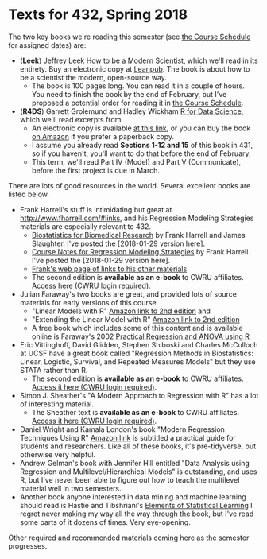 # Texts for 432, Spring 2018

The two key books we're reading this semester (see [the Course Schedule](https://github.com/THOMASELOVE/432-2018/blob/master/SCHEDULE.md) for assigned dates) are:

- (**Leek**) Jeffrey Leek [How to be a Modern Scientist](https://leanpub.com/modernscientist), which we'll read in its entirety. Buy an electronic copy at [Leanpub](https://leanpub.com/modernscientist). The book is about how to be a scientist the modern, open-source way.
    - The book is 100 pages long. You can read it in a couple of hours. You need to finish the book by the end of February, but I've proposed a potential order for reading it in [the Course Schedule](https://github.com/THOMASELOVE/432-2018/blob/master/SCHEDULE.md). 
- (**R4DS**) Garrett Grolemund and Hadley Wickham [R for Data Science](http://r4ds.had.co.nz/), which we'll read excerpts from. 
    - An electronic copy is available [at this link](http://r4ds.had.co.nz/), or you can buy the book [on Amazon](https://www.amazon.com/Data-Science-Transform-Visualize-Model/dp/1491910399/ref=sr_1_3?ie=UTF8&qid=1515951123&sr=8-3&keywords=r+for+data+science) if you prefer a paperback copy.
    - I assume you already read **Sections 1-12 and 15** of this book in 431, so if you haven't, you'll want to do that before the end of February.
    - This term, we'll read Part IV (Model) and Part V (Communicate), before the first project is due in March.

There are lots of good resources in the world. Several excellent books are listed below. 

- Frank Harrell's stuff is intimidating but great at http://www.fharrell.com/#links, and his Regression Modeling Strategies materials are especially relevant to 432.
    - [Biostatistics for Biomedical Research](http://fharrell.com/doc/bbr.pdf) by Frank Harrell and James Slaughter. I've posted the [2018-01-29 version here].
    - [Course Notes for Regression Modeling Strategies](http://fharrell.com/doc/rms.pdf) by Frank Harrell. I've posted the [2018-01-29 version here].
    - [Frank's web page of links to his other materials](http://www.fharrell.com/#links)
    - The second edition is **available as an e-book** to CWRU affiliates. [Access here (CWRU login required)](https://drive.google.com/drive/folders/1vN8dfqtz-hGyu7hrsPpBRnJptKI1B0BV?usp=sharing).
- Julian Faraway's two books are great, and provided lots of source materials for early versions of this course.
    - "Linear Models with R" [Amazon link to 2nd edition](https://www.amazon.com/Linear-Models-Chapman-Statistical-Science/dp/1439887330/ref=sr_1_2?s=books&ie=UTF8&qid=1517953413&sr=1-2&refinements=p_27%3AJulian+J.+Faraway) and 
    - "Extending the Linear Model with R" [Amazon link to 2nd edition](https://www.amazon.com/Extending-Linear-Model-Generalized-Nonparametric/dp/149872096X/ref=sr_1_1?s=books&ie=UTF8&qid=1517953413&sr=1-1&refinements=p_27%3AJulian+J.+Faraway) 
    - A free book which includes some of this content and is available online is Faraway's 2002 [Practical Regression and ANOVA using R](https://github.com/THOMASELOVE/432-2018/blob/master/texts/Faraway-PRA.pdf)
- Eric Vittinghoff, David Glidden, Stephen Shiboski and Charles McCulloch at UCSF have a great book called "Regression Methods in Biostatistics: Linear, Logistic, Survival, and Repeated Measures Models" but they use STATA rather than R.
    - The second edition is **available as an e-book** to CWRU affiliates. [Access it here (CWRU login required)](https://drive.google.com/drive/folders/1vN8dfqtz-hGyu7hrsPpBRnJptKI1B0BV?usp=sharing).
- Simon J. Sheather's "A Modern Approach to Regression with R" has a lot of interesting material.
    - The Sheather text is **available as an e-book** to CWRU affiliates. [Access it here (CWRU login required)](https://drive.google.com/drive/folders/1vN8dfqtz-hGyu7hrsPpBRnJptKI1B0BV?usp=sharing).
- Daniel Wright and Kamala London's book "Modern Regression Techniques Using R" [Amazon link](https://www.amazon.com/Modern-Regression-Techniques-Using-2009-03-05/dp/B01FKWRTE2/ref=sr_1_3?ie=UTF8&qid=1517954445&sr=8-3&keywords=Wright+and+London+regression) is subtitled a practical guide for students and researchers. Like all of these books, it's pre-tidyverse, but otherwise very helpful.
- Andrew Gelman's book with Jennifer Hill entitled "Data Analysis using Regression and Multilevel/Hierarchical Models" is outstanding, and uses R, but I've never been able to figure out how to teach the multilevel material well in two semesters. 
- Another book anyone interested in data mining and machine learning should read is Hastie and Tibshriani's [Elements of Statistical Learning](https://web.stanford.edu/~hastie/Papers/ESLII.pdf) I regret never making my way all the way through the book, but I've read some parts of it dozens of times. Very eye-opening.

Other required and recommended materials coming here as the semester progresses.
